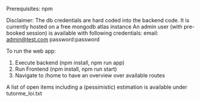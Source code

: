 Prerequisites: 
npm 

Disclaimer: 
The db credentials are hard coded into the backend code. It is currently hosted on a free mongodb atlas instance
An admin user (with pre-booked session) is available with following credentials: email: admin@test.com password:password

To run the web app: 
1. Execute backend (npm install,  npm run app)
2. Run Frontend (npm install, npm run start) 
3. Navigate to /home to have an overview over available routes 

A list of open items including a (pessimistic) estimation is available under tutorme_loi.txt 
